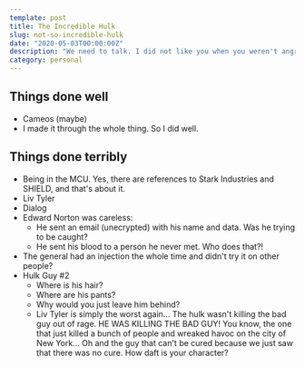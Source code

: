```yaml
---
template: post
title: The Incredible Hulk
slug: not-so-incredible-hulk
date: "2020-05-03T00:00:00Z"
description: "We need to talk. I did not like you when you weren't angry."
category: personal
---
```


## Things done well
- Cameos (maybe)
- I made it through the whole thing. So I did well.

## Things done terribly
- Being in the MCU. Yes, there are references to Stark Industries and SHIELD,
and that's about it.
- Liv Tyler
- Dialog
- Edward Norton was careless:
  - He sent an email (unecrypted) with his name and data. Was he trying
 to be caught?
  - He sent his blood to a person he never met. Who does that?!
- The general had an injection the whole time and didn't try it on other people?
- Hulk Guy #2
  - Where is his hair?
  - Where are his pants?
  - Why would you just leave him behind?
  - Liv Tyler is simply the worst again... The hulk wasn't killing the bad guy out of rage. HE WAS KILLING THE BAD GUY! You know, the one that just killed a bunch of people and wreaked havoc
  on the city of New York... Oh and the guy that can't be cured because we just
  saw that there was no cure. How daft is your character?
